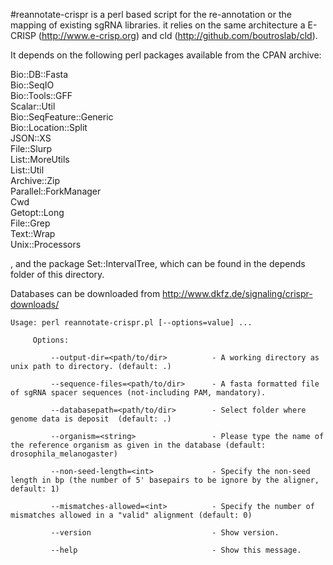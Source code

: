 #reannotate-crispr 
is a perl based script for the re-annotation or the mapping of existing sgRNA libraries. it relies on the same architecture a E-CRISP (http://www.e-crisp.org) and cld (http://github.com/boutroslab/cld).

It depends on the following perl packages available from the CPAN archive:

 Bio::DB::Fasta<br>Bio::SeqIO<br>Bio::Tools::GFF<br>Scalar::Util<br>Bio::SeqFeature::Generic<br>Bio::Location::Split<br>JSON::XS<br>File::Slurp<br>List::MoreUtils<br>List::Util<br>Archive::Zip<br>Parallel::ForkManager<br>Cwd<br>Getopt::Long<br>File::Grep<br>Text::Wrap<br>Unix::Processors<br>
 
 , and the package Set::IntervalTree, which can be found in the depends folder of this directory.

Databases can be downloaded from http://www.dkfz.de/signaling/crispr-downloads/

    Usage: perl reannotate-crispr.pl [--options=value] ...
    
         Options:
         
             --output-dir=<path/to/dir>          - A working directory as unix path to directory. (default: .)
             
             --sequence-files=<path/to/dir>      - A fasta formatted file of sgRNA spacer sequences (not-including PAM, mandatory).
             
             --databasepath=<path/to/dir>        - Select folder where genome data is deposit  (default: .)
             
             --organism=<string>                 - Please type the name of the reference organism as given in the database (default: drosophila_melanogaster)
             
             --non-seed-length=<int>             - Specify the non-seed length in bp (the number of 5' basepairs to be ignore by the aligner, default: 1)
             
             --mismatches-allowed=<int>          - Specify the number of mismatches allowed in a "valid" alignment (default: 0)
             
             --version                           - Show version.
             
             --help                              - Show this message.
